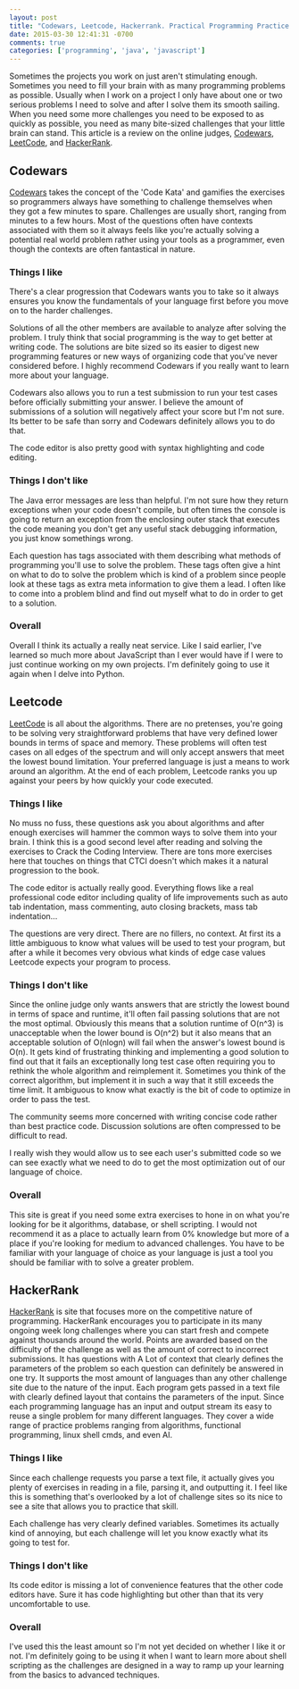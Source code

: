 ```yaml
---
layout: post
title: "Codewars, Leetcode, Hackerrank. Practical Programming Practice Challenges"
date: 2015-03-30 12:41:31 -0700
comments: true
categories: ['programming', 'java', 'javascript']
---
```

Sometimes the projects you work on just aren't stimulating enough. Sometimes you need to fill your brain with as many programming problems as possible. Usually when I work on a project I only have about one or two serious problems I need to solve and after I solve them its smooth sailing. When you need some more challenges you need to be exposed to as quickly as possible, you need as many bite-sized challenges that your little brain can stand.  This article is a review on the online judges, <a href="http://www.codewars.com/">Codewars</a>, <a href="https://leetcode.com/">LeetCode</a>, and <a href="https://www.hackerrank.com/">HackerRank</a>.

<!-- more -->

<h2>Codewars</h2>
<a href="http://www.codewars.com/">Codewars</a> takes the concept of the 'Code Kata' and gamifies the exercises so programmers always have something to challenge themselves when they got a few minutes to spare. Challenges are usually short, ranging from minutes to a few hours.  Most of the questions often have contexts associated with them so it always feels like you're actually solving a potential real world problem rather using your tools as a programmer, even though the contexts are often fantastical in nature.

<h3>Things I like</h3>
There's a clear progression that Codewars wants you to take so it always ensures you know the fundamentals of your language first before you move on to the harder challenges.

Solutions of all the other members are available to analyze after solving the problem. I truly think that social programming is the way to get better at writing code. The solutions are bite sized so its easier to digest new programming features or new ways of organizing code that you've never considered before. I highly recommend Codewars if you really want to learn more about your language.

Codewars also allows you to run a test submission to run your test cases before officially submitting your answer. I believe the amount of submissions of a solution will negatively affect your score but I'm not sure. Its better to be safe than sorry and Codewars definitely allows you to do that.

The code editor is also pretty good with syntax highlighting and code editing.

<h3>Things I don't like</h3>
The Java error messages are less than helpful.  I'm not sure how they return exceptions when your code doesn't compile, but often times the console is going to return an exception from the enclosing outer stack that executes the code meaning you don't get any useful stack debugging information, you just know somethings wrong.

Each question has tags associated with them describing what methods of programming you'll use to solve the problem. These tags often give a hint on what to do to solve the problem which is kind of a problem since people look at these tags as extra meta information to give them a lead. I often like to come into a problem blind and find out myself what to do in order to get to a solution.

<h3>Overall</h3>
Overall I think its actually a really neat service. Like I said earlier, I've learned so much more about JavaScript than I ever would have if I were to just continue working on my own projects. I'm definitely going to use it again when I delve into Python.

<h2>Leetcode</h2>
<a href="https://leetcode.com/">LeetCode</a> is all about the algorithms.  There are no pretenses, you're going to be solving very straightforward problems that have very defined lower bounds in terms of space and memory. These problems will often test cases on all edges of the spectrum and will only accept answers that meet the lowest bound limitation.  Your preferred language is just a means to work around an algorithm. At the end of each problem, Leetcode ranks you up against your peers by how quickly your code executed.

<h3>Things I like</h3>
No muss no fuss, these questions ask you about algorithms and after enough exercises will hammer the common ways to solve them into your brain. I think this is a good second level after reading and solving the exercises to Crack the Coding Interview. There are tons more exercises here that touches on things that CTCI doesn't which makes it a natural progression to the book. 

The code editor is actually really good. Everything flows like a real professional code editor including quality of life improvements such as auto tab indentation, mass commenting, auto closing brackets, mass tab indentation... 

The questions are very direct.  There are no fillers, no context. At first its a little ambiguous to know what values will be used to test your program, but after a while it becomes very obvious what kinds of edge case values Leetcode expects your program to process.

<h3>Things I don't like</h3>
Since the online judge only wants answers that are strictly the lowest bound in terms of space and runtime, it'll often fail passing solutions that are not the most optimal. Obviously this means that a solution runtime of O(n^3) is unacceptable when the lower bound is O(n^2) but it also means that an acceptable solution of O(nlogn) will fail when the answer's lowest bound is O(n). It gets kind of frustrating thinking and implementing a good solution to find out that it fails an exceptionally long test case often requiring you to rethink the whole algorithm and reimplement it. Sometimes you think of the correct algorithm, but implement it in such a way that it still exceeds the time limit. It ambiguous to know what exactly is the bit of code to optimize in order to pass the test.

The community seems more concerned with writing concise code rather than best practice code. Discussion solutions are often compressed to be difficult to read.

I really wish they would allow us to see each user's submitted code so we can see exactly what we need to do to get the most optimization out of our language of choice.

<h3>Overall</h3>
This site is great if you need some extra exercises to hone in on what you're looking for be it algorithms, database, or shell scripting. I would not recommend it as a place to actually learn from 0% knowledge but more of a place if you're looking for medium to advanced challenges. You have to be familiar with your language of choice as your language is just a tool you should be familiar with to solve a greater problem.

<h2>HackerRank</h2>
<a href="https://www.hackerrank.com/">HackerRank</a> is site that focuses more on the competitive nature of programming. HackerRank encourages you to participate in its many ongoing week long challenges where you can start fresh and compete against thousands around the world. Points are awarded based on the difficulty of the challenge as well as the amount of correct to incorrect submissions. It has questions with A Lot of context that clearly defines the parameters of the problem so each question can definitely be answered in one try. It supports the most amount of languages than any other challenge site due to the nature of the input.  Each program gets passed in a text file with clearly defined layout that contains the parameters of the input. Since each programming language has an input and output stream its easy to reuse a single problem for many different languages. They cover a wide range of practice problems ranging from algorithms, functional programming, linux shell cmds, and even AI.

<h3>Things I like</h3>
Since each challenge requests you parse a text file, it actually gives you plenty of exercises in reading in a file, parsing it, and outputting it.  I feel like this is something that's overlooked by a lot of challenge sites so its nice to see a site that allows you to practice that skill.

Each challenge has very clearly defined variables.  Sometimes its actually kind of annoying, but each challenge will let you know exactly what its going to test for.

<h3>Things I don't like</h3>
Its code editor is missing a lot of convenience features that the other code editors have. Sure it has code highlighting but other than that its very uncomfortable to use.

<h3>Overall</h3>
I've used this the least amount so I'm not yet decided on whether I like it or not. I'm definitely going to be using it when I want to learn more about shell scripting as the challenges are designed in a way to ramp up your learning from the basics to advanced techniques.

